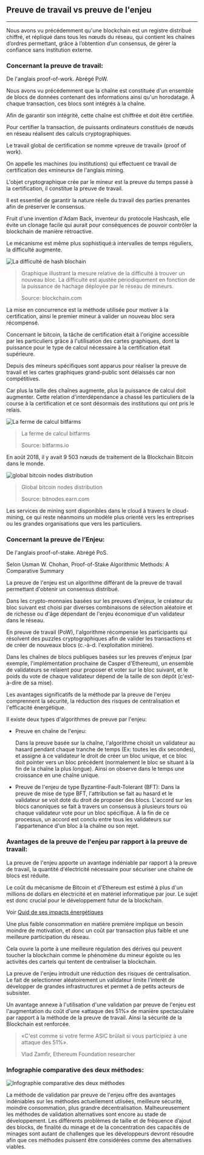 ## Preuve de travail vs preuve de l'enjeu
---

Nous avons vu précédemment qu'une blockchain est un registre distribué chiffré, et répliqué dans tous les nœuds du réseau, qui contient les chaînes d’ordres permettant, grâce à l’obtention d’un consensus, de gérer la confiance sans institution externe.

### Concernant la preuve de travail:

De l'anglais proof-of-work. Abrégé PoW.

Nous avons vu précédemment que la chaîne est constituée d'un ensemble de blocs de données contenant des informations ainsi qu'un horodatage. À chaque transaction, ces blocs sont intégrés à la chaîne.
 
Afin de garantir son intégrité, cette chaîne est chiffrée et doit être certifiée. 

Pour certifier la transaction, de puissants ordinateurs constitués de nœuds en réseau réalisent des calculs cryptographiques.

Le travail global de certification se nomme «preuve de travail» (proof of work). 

On appelle les machines (ou institutions) qui effectuent ce travail de certification des «mineurs» de l'anglais mining.

L'objet cryptographique crée par le mineur est la preuve du temps passé à la certification, il constitue la preuve de travail. 

Il est essentiel de garantir la nature réelle du travail des parties prenantes afin de préserver le consensus.

Fruit d'une invention d'Adam Back, inventeur du protocole Hashcash, elle évite un clonage facile qui aurait pour conséquences de pouvoir contrôler la blockchain de manière rétroactive.

Le mécanisme est même plus sophistiqué:à intervalles de temps réguliers, la difficulté augmente.

![La difficulté de hash blochain](../../images/difficulty.jpeg)

> Graphique illustrant la mesure relative de la difficulté à trouver un nouveau bloc. La difficulté est ajustée périodiquement en fonction de la puissance de hachage déployée par le réseau de mineurs.
>
>Source: blockchain.com 

La mise en concurrence est la méthode utilisée pour motiver à la certification, ainsi le premier mineur à valider un nouveau bloc sera récompensé.

Concernant le bitcoin, la tâche de certification était à l'origine accessible par les particuliers grâce à l'utilisation des cartes graphiques, dont la puissance pour le type de calcul nécessaire à la certification était supérieure.

Depuis des mineurs spécifiques sont apparus pour réaliser la preuve de travail et les cartes graphiques grand-public sont délaissés car non compétitives.

Car plus la taille des chaînes augmente, plus la puissance de calcul doit augmenter. Cette relation d'interdépendance a chassé les particuliers de la course à la certification et ce sont désormais des institutions qui ont pris le relais.

![La ferme de calcul bitfarms](../../images/bitcoin_farm.jpeg)

> La ferme de calcul bitfarms
>
> Source: bitfarms.io

En août 2018, il y avait 9 503 nœuds de traitement de la Blockchain Bitcoin dans le monde.

![global bitcoin nodes distribution](../../images/GLOBAL_BITCOIN_NODES_DISTRIBUTION.png)

> Global bitcoin nodes distribution
>
> Source: bitnodes.earn.com

Les services de mining sont disponibles dans le cloud à travers le cloud-mining, ce qui reste néanmoins un modèle plus orienté vers les entreprises ou les grandes organisations que vers les particuliers.

### Concernant la preuve de l’Enjeu:

De l'anglais proof-of-stake. Abrégé PoS.

Selon Usman W. Chohan, Proof-of-Stake Algorithmic Methods: A Comparative Summary

La preuve de l'enjeu est un algorithme différant de la preuve de travail permettant d'obtenir un consensus distribué.

Dans les crypto-monnaies basées sur les preuves d'enjeux, le créateur du bloc suivant est choisi par diverses combinaisons de sélection aléatoire et de richesse ou d'âge dépendant de l'enjeu économique d'un validateur dans le réseau. 

En preuve de travail (PoW), l'algorithme récompense les participants qui résolvent des puzzles cryptographiques afin de valider les transactions et de créer de nouveaux blocs (c.-à-d. l'exploitation minière).

Dans les chaînes de blocs publiques basées sur les preuves d'enjeux (par exemple, l'implémentation prochaine de Casper d'Ethereum), un ensemble de validateurs se relaient pour proposer et voter sur le bloc suivant, et le poids du vote de chaque validateur dépend de la taille de son dépôt (c'est-à-dire de sa mise). 

Les avantages significatifs de la méthode par la preuve de l'enjeu comprennent la sécurité, la réduction des risques de centralisation et l'efficacité énergétique.

Il existe deux types d'algorithmes de preuve par l'enjeu: 

* Preuve en chaîne de l'enjeu: 

    Dans la preuve basée sur la chaîne, l'algorithme choisit un validateur au hasard pendant chaque tranche de temps (Ex: toutes les dix secondes), et assigne à ce validateur le droit de créer un bloc unique, et ce bloc doit pointer vers un bloc précédent (normalement le bloc se situant à la fin de la chaîne la plus longue). Ainsi on observe dans le temps une croissance en une chaîne unique.
    
* Preuve de l'enjeu de type Byzantine-Fault-Tolerant (BFT): 
    Dans la preuve de mise de type BFT, l'attribution se fait au hasard et le validateur se voit doté du droit de proposer des blocs. L'accord sur les blocs canoniques se fait à travers un consensus à plusieurs tours où chaque validateur vote pour un bloc spécifique. À la fin de ce processus, un accord est conclu entre tous les validateurs sur l'appartenance d'un bloc à la chaîne ou son rejet.

### Avantages de la preuve de l'enjeu par rapport à la preuve de travail: 

La preuve de l'enjeu apporte un avantage indéniable par rapport à la preuve de travail, la quantité d'électricité nécessaire pour sécuriser une chaîne de blocs est réduite.

Le coût du mécanisme de Bitcoin et d'Ethereum est estimé à plus d'un millions de dollars en électricité et en matériel informatique par jour. Le sujet est donc crucial pour le développement futur de la blockchain.

Voir [Quid de ses impacts énergétiques](./impact_energetique.md)

Une plus faible consommation en matière première implique un besoin moindre de motivation, et donc un coût par transaction plus faible et une meilleure participation du réseau.

Cela ouvre la porte à une meilleure régulation des dérives qui peuvent toucher la blockchain comme le phénomène du mineur égoïste ou les activités des cartels qui tentent de centraliser la blockchain.

La preuve de l'enjeu introduit une réduction des risques de centralisation. Le fait de selectionner aléatoirement un validateur limite l'interêt de développer de grandes infrastructures et permet à de petits acteurs de subsister. 

Un avantage annexe à l'utilisation d'une validation par preuve de l'enjeu est l'augmentation du coût d'une «attaque des 51%» de manière spectaculaire par rapport à la méthode de la preuve de travail. Ainsi la sécurité de la Blockchain est renforcée.
   
> «C'est comme si votre ferme ASIC brûlait si vous participiez à une attaque des 51%».
>
> Vlad Zamfir, Ethereum Foundation researcher 

### Infographie comparative des deux méthodes: 

![Infographie comparative des deux méthodes](../../images/infographie-preuve-travail-enjeu.png)

La méthode de validation par preuve de l'enjeu offre des avantages indéniables sur les méthodes actuellement utlisées, meilleure sécurité, moindre consommation, plus grandre décentralisation. Malheureusement les méthodes de validation alternatives sont encore au stade de développement. Les différents problèmes de taille et de fréquence d’ajout des blocks, de finalité du minage et de la concentration des capacités de minages sont autant de challenges que les développeurs devront résoudre afin que ces méthodes puissent être considérées comme des alternatives viables. 

